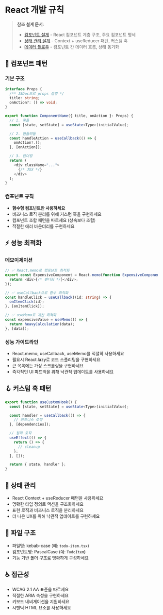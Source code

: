 # React 개발 규칙

> **참조 설계 문서**:
>
> - [컴포넌트 설계](../docs/design/04-components.md) - React 컴포넌트 계층 구조, 주요 컴포넌트 명세
> - [상태 관리 설계](../docs/design/05-state-management.md) - Context + useReducer 패턴, 커스텀 훅
> - [데이터 플로우](../docs/design/06-data-flow.md) - 컴포넌트 간 데이터 흐름, 상태 동기화

## 🎨 컴포넌트 패턴

### 기본 구조

```typescript
interface Props {
  /** JSDoc으로 props 설명 */
  title: string;
  onAction?: () => void;
}

export function ComponentName({ title, onAction }: Props) {
  // 1. 훅들
  const [state, setState] = useState<Type>(initialValue);

  // 2. 핸들러들
  const handleAction = useCallback(() => {
    onAction?.();
  }, [onAction]);

  // 3. 렌더링
  return (
    <div className="...">
      {/* JSX */}
    </div>
  );
}
```

### 컴포넌트 규칙

- **함수형 컴포넌트만 사용하세요**
- 비즈니스 로직 분리를 위해 커스텀 훅을 구현하세요
- 컴포넌트 조합 패턴을 따르세요 (상속보다 조합)
- 적절한 에러 바운더리를 구현하세요

## ⚡ 성능 최적화

### 메모이제이션

```typescript
// ✅ React.memo로 컴포넌트 최적화
export const ExpensiveComponent = React.memo(function ExpensiveComponent({ data }: Props) {
  return <div>{/* 렌더링 */}</div>;
});

// ✅ useCallback으로 함수 최적화
const handleClick = useCallback((id: string) => {
  onItemClick(id);
}, [onItemClick]);

// ✅ useMemo로 계산 최적화
const expensiveValue = useMemo(() => {
  return heavyCalculation(data);
}, [data]);
```

### 성능 가이드라인

- React.memo, useCallback, useMemo를 적절히 사용하세요
- 필요시 React.lazy로 코드 스플리팅을 구현하세요
- 큰 목록에는 가상 스크롤링을 구현하세요
- 즉각적인 UI 피드백을 위해 낙관적 업데이트를 사용하세요

## 🪝 커스텀 훅 패턴

```typescript
export function useCustomHook() {
  const [state, setState] = useState<Type>(initialValue);

  const handler = useCallback(() => {
    // 비즈니스 로직
  }, [dependencies]);

  // 정리 로직
  useEffect(() => {
    return () => {
      // cleanup
    };
  }, []);

  return { state, handler };
}
```

## 🎯 상태 관리

- React Context + useReducer 패턴을 사용하세요
- 명확한 타입 정의로 액션을 구조화하세요
- 표현 로직과 비즈니스 로직을 분리하세요
- 더 나은 UX를 위해 낙관적 업데이트를 구현하세요

## 📁 파일 구조

- 파일명: kebab-case (예: `todo-item.tsx`)
- 컴포넌트명: PascalCase (예: `TodoItem`)
- 기능 기반 폴더 구조로 명확하게 구성하세요

## ♿ 접근성

- WCAG 2.1 AA 표준을 따르세요
- 적절한 ARIA 속성을 구현하세요
- 키보드 네비게이션을 지원하세요
- 시맨틱 HTML 요소를 사용하세요
